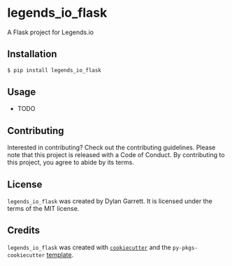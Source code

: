 # legends_io_flask

A Flask project for Legends.io

## Installation

```bash
$ pip install legends_io_flask
```

## Usage

- TODO

## Contributing

Interested in contributing? Check out the contributing guidelines. Please note that this project is released with a Code of Conduct. By contributing to this project, you agree to abide by its terms.

## License

`legends_io_flask` was created by Dylan Garrett. It is licensed under the terms of the MIT license.

## Credits

`legends_io_flask` was created with [`cookiecutter`](https://cookiecutter.readthedocs.io/en/latest/) and the `py-pkgs-cookiecutter` [template](https://github.com/py-pkgs/py-pkgs-cookiecutter).
